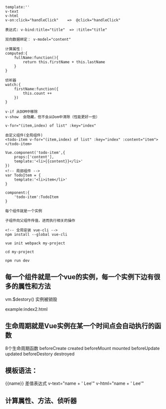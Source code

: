 ```
template:''
v-text
v-html
v-on:click="handleClick"    =>  @click="handleClick"

表达式: v-bind:title="title"  => :title="title"

双向数据绑定： v-model="content"

计算属性： 
computed:{
    fullName:function(){
        return this.firstName + this.lastName
    }
}

侦听器
watch:{
    firstName:function({
        this.count ++
    })
}

v-if 从DOM中移除
v-show  会隐藏，但不会从Dom中清除（性能更好一些）

v-for="(item,index) of list" :key="index"

自定义组件(全局组件)
<todo-item v-for="(item,index) of list" :key="index" :content="item"></todo-item>

Vue.component('todo-item',{
    props:['content'],
    template:'<li>{{content}}</li>'
})
<!-- 局部组件 -->
var TodoItem = {
    template:'<li>item</li>'
}

component:{
    'todo-item':TodoItem
}

每个组件就是一个实例

子组件向父组件传值，进而执行相关的操作

<!-- 全局安装 vue-cli -->
npm install --global vue-cli

vue init webpack my-project

cd my-project

npm run dev

```
## 每一个组件就是一个vue的实例，每一个实例下边有很多的属性和方法

vm.$destory()  实例被销毁

example:index2.html

## 生命周期就是Vue实例在某一个时间点会自动执行的函数
8个生命周期函数
beforeCreate
created
beforeMount
mounted
beforeUpdate
updated
beforeDestory
destroyed

## 模板语法：
{{name}} 差值表达式
v-text="name + ' Lee'"
v-html="name + ' Lee'"

## 计算属性、方法、侦听器
